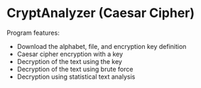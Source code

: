 # CryptAnalyzer (Caesar Cipher)

Program features:
- Download the alphabet, file, and encryption key definition
- Caesar cipher encryption with a key
- Decryption of the text using the key
- Decryption of the text using brute force
- Decryption using statistical text analysis
